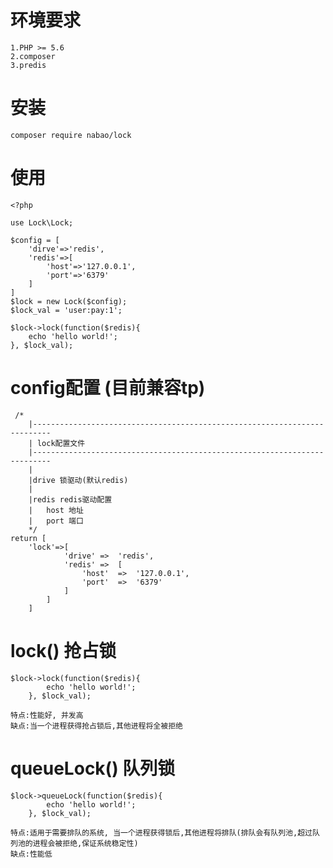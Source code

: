 # 环境要求
    
    1.PHP >= 5.6
    2.composer
    3.predis
    
# 安装     
    composer require nabao/lock

# 使用
    
    <?php
    
    use Lock\Lock;
    
    $config = [
        'dirve'=>'redis',
        'redis'=>[
            'host'=>'127.0.0.1',
            'port'=>'6379'
        ]
    ]
    $lock = new Lock($config);
    $lock_val = 'user:pay:1';
    
    $lock->lock(function($redis){
        echo 'hello world!';
    }, $lock_val);
# config配置 (目前兼容tp)
    
     /*
        |--------------------------------------------------------------------------
        | lock配置文件
        |--------------------------------------------------------------------------
        |
        |drive 锁驱动(默认redis)
        |
        |redis redis驱动配置
        |   host 地址
        |   port 端口
        */
    return [
        'lock'=>[
                'drive' =>  'redis',
                'redis' =>  [
                    'host'  =>  '127.0.0.1',
                    'port'  =>  '6379'
                ]
            ]
        ]
    
# lock() 抢占锁
    
    $lock->lock(function($redis){
            echo 'hello world!';
        }, $lock_val);
        
    特点:性能好, 并发高
    缺点:当一个进程获得抢占锁后,其他进程将全被拒绝
# queueLock() 队列锁

    $lock->queueLock(function($redis){
            echo 'hello world!';
        }, $lock_val);
    
    特点:适用于需要排队的系统, 当一个进程获得锁后,其他进程将排队(排队会有队列池,超过队列池的进程会被拒绝,保证系统稳定性)
    缺点:性能低
